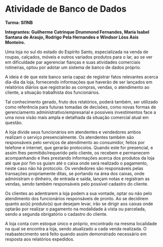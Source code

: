 # Atividade de Banco de Dados

**Turma: SI1NB**

**Integrantes: Guilherme Catrinque Drummond Fernandes, Maria Isabel Santana de Araujo, Rodrigo Pela Hernandes e Windsor Lóss Asis Monteiro.**
 

   Uma loja no sul do estado do Espírito Santo, especializada na venda de roupas, calçados, móveis e outros variados produtos para o lar, ao se ver em dificuldade par agerenciar fianças e suas atividades comerciais rotineiras, optou por adotar um sistema de banco de dados próprio. 

   A ideia é de que este banco seria capaz de registrar fatos relevantes acerca dia-dia da loja, fornecendo informações que haverão de ser lançados em relatórios diários que registrarão as compras, vendas, o atendimento ao cliente, a situação trabalhista dos funcionários.

   Tal conhecimento gerado, fruto dos relatórios, poderá também, ser utilizado como referência para futuras tomadas de decisões, como novas formas de gerenciamento administrativo/empresarial e possíveis investimentos face a uma nova visão mais ampla e detalhada da situação comercial atual em questão.

   A loja divide seus funcionários em atendentes e vendedores ambos realizam o serviço presencialmente. Os atendentes também são responsáveis pelo serviços de atendimento ao consumidor, feitos por telefone e internet, que gerarão protocolos. Quando este for presencial, e assim lhes permitido/requerido pelo cliente, os recebem e permanecem acompanhando e lhes prestando informações acerca dos produtos da loja até que por fim os guiam até o caixa onde será realizado o pagamento, neste caso não há protocolo. Os vendedores são responsáveis pelas transações propriamente ditas, se portando na área dos caixas, onde administram o dinheiro, de entrada e saída, lançam notas e registram as vendas, sendo também responsáveis pelo possível cadastro do cliente.

   Os clientes ao adentrarem a loja podem a sua vontade, optar ou não pelo atendimento dos funcionários responsáveis de pronto. Ao se decidirem quanto ao(s) produto(s) que desejam levar, irão se dirigir aos caixas onde optarão por realizar o pagamento na modalidade à vista ou parcelada, sendo a segunda obrigatório o cadastro do cliente.
 
   A loja conta com estoque único e próprio, encontrado na mesma localidade na qual se encontra a loja, sendo atualizado a cada venda realizada. O reabastecimento será feito quando assim demonstrado necessário em resposta aos relatórios expedidos.

